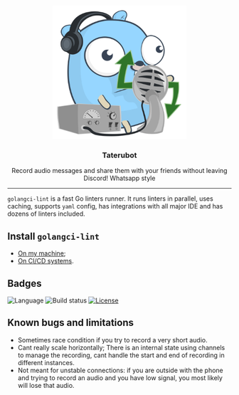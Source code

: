 <p align="center">
  <img alt="taterubot logo" src="assets/art.svg" height="300" />
  <h3 align="center">Taterubot</h3>
  <p align="center">Record audio messages and share them with your friends without leaving Discord! Whatsapp style</p>
</p>

---

`golangci-lint` is a fast Go linters runner. It runs linters in parallel, uses caching, supports `yaml` config, has integrations
with all major IDE and has dozens of linters included.

## Install `golangci-lint`

- [On my machine](https://golangci-lint.run/usage/install/#local-installation);
- [On CI/CD systems](https://golangci-lint.run/usage/install/#ci-installation).


## Badges
![Language](https://img.shields.io/github/languages/top/hectorgabucio/taterubot-dc?style=for-the-badge)
![Build status](https://img.shields.io/github/workflow/status/hectorgabucio/taterubot-dc/Continuous%20integration?logo=github&style=for-the-badge)
[![License](https://img.shields.io/badge/license-MIT-green?logo=readthedocs&style=for-the-badge)](./LICENSE.md)
## Known bugs and limitations
- Sometimes race condition if you try to record a very short audio.
- Cant really scale horizontally; There is an internal state using channels to manage the recording, cant handle the start and end of recording in different instances.
- Not meant for unstable connections: if you are outside with the phone and trying to record an audio and you have low signal, you most likely will lose that audio.